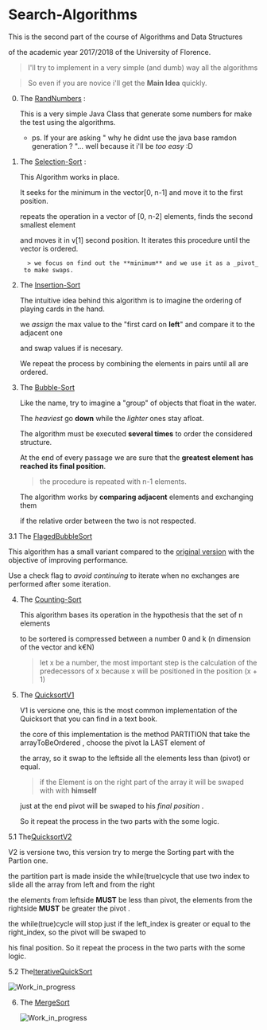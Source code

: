 # Search-Algorithms

This is the second part of the course of Algorithms and Data Structures 

of the academic year 2017/2018 of the University of Florence. 

>  I'll try to implement in a very simple (and dumb) way all the algorithms

>  So even if you are novice i'll get the **Main Idea** quickly.

0. The [RandNumbers](https://github.com/DanerSound/Search-Algorithms/blob/master/randNumbers/scr/randomizer/Randomizer.java) :

   This is a very simple Java Class that generate some numbers for make the test using the algorithms.
   
      * ps. If your are asking " why he didnt use the java base ramdon generation ? "... well because it i'll be _too easy_ :D
      
1. The [Selection-Sort](https://github.com/DanerSound/Search-Algorithms/blob/master/Search-algorithms/src/base/SelectionSort.java) :

   This Algorithm works in place.
   
   It seeks for the minimum in the vector[0, n-1] and move it to the first position.
   
   repeats the operation in a vector of [0, n-2] elements, finds the second smallest element 
   
   and moves it in v[1] second position. It iterates this procedure until the vector is ordered.
   
         > we focus on find out the **minimum** and we use it as a _pivot_ 
        to make swaps.
   
   
2. The [Insertion-Sort](https://github.com/DanerSound/Search-Algorithms/blob/master/Search-algorithms/src/base/InsertionSort.java)

   The intuitive idea behind this algorithm is to imagine the ordering of playing cards in the hand.
   
   we _assign_ the max value to the "first card on **left**" and compare it to the adjacent one 
   
   and swap values if is necesary.
   
   We repeat the process by combining the elements in pairs until all are ordered.
   
3. The [Bubble-Sort](https://github.com/DanerSound/Search-Algorithms/blob/master/Search-algorithms/src/base/Bubblesort.java)

   Like the name, try to imagine a "group" of objects that float in the water.
   
   The _heaviest_ go **down** while the _lighter_ ones stay afloat.

   The algorithm must be executed **several times** to order the considered structure.
   
   At the end of every passage we are sure that the **greatest element has reached its final position**. 
   
   >the procedure is repeated with n-1 elements.
   
   The algorithm works by **comparing adjacent** elements and exchanging them 
   
   if the relative order between the two is not respected.
   
3.1 The [FlagedBubbleSort](https://github.com/DanerSound/Search-Algorithms/blob/master/Search-algorithms/src/base/BubblesortFlaged.java)

   This algorithm has a small variant compared to the 
   [original version](https://github.com/DanerSound/Search-Algorithms/tree/bubbler-sort) 
   with the objective of improving performance.
   
   Use a check flag to _avoid continuing_ to iterate when no exchanges are performed after some iteration.

4. The [Counting-Sort](https://github.com/DanerSound/Search-Algorithms/blob/master/Search-algorithms/src/base/CountingSort.java)

   This algorithm bases its operation in the hypothesis that the set of n elements 

   to be sortered is compressed between a number 0 and k (n dimension of the vector and k€N)

   >let x be a number, the most important step is the calculation of the predecessors 
   of x because x will be positioned in the position (x + 1)
   
5. The [QuicksortV1](https://github.com/DanerSound/Search-Algorithms/blob/master/Search-algorithms/src/base/QuickSort.java)

   V1 is versione one, this is the most common implementation of the Quicksort that you can find in a text book.
   
   the core of this implementation is the method PARTITION that take the arrayToBeOrdered , choose the pivot la LAST element of              
   
   the array, so it swap to the leftside all the elements less than (pivot) or equal.
      
      >if the Element is on the right part of the array it will be swaped with with **himself**
      
   just at the end pivot will be swaped to his _final position_ .
   
   So it repeat the process in the two parts with the some logic.
   
5.1 The[QuicksortV2](https://github.com/DanerSound/Search-Algorithms/blob/master/Search-algorithms/src/base/QuickSortBetter.java)

   V2 is versione two, this version try to merge the Sorting part with the Partion one.
   
   the partition part is made inside the while(true)cycle that use two index to slide all the array from left and from the right
   
   the elements from leftside **MUST** be less than pivot, the elements from the rightside **MUST** be greater the pivot .
   
   the  while(true)cycle will stop just if the left_index is greater or equal to the right_index, so the pivot will be swaped to 
   
   his final position. So it repeat the process in the two parts with the some logic.
   
5.2 The[IterativeQuickSort]()

   ![Work_in_progress](http://cliffordgarstang.com/wp-content/uploads/2013/01/Work_in_progress.png)

6. The [MergeSort]()

   ![Work_in_progress](http://cliffordgarstang.com/wp-content/uploads/2013/01/Work_in_progress.png)




